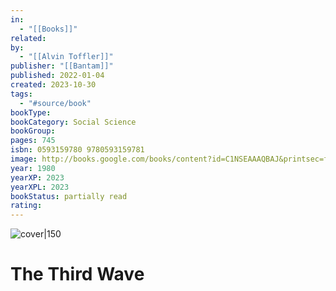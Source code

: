 ```yaml
---
in:
  - "[[Books]]"
related: 
by:
  - "[[Alvin Toffler]]"
publisher: "[[Bantam]]"
published: 2022-01-04
created: 2023-10-30
tags:
  - "#source/book"
bookType: 
bookCategory: Social Science
bookGroup: 
pages: 745
isbn: 0593159780 9780593159781
image: http://books.google.com/books/content?id=C1NSEAAAQBAJ&printsec=frontcover&img=1&zoom=1&edge=curl&source=gbs_api
year: 1980
yearXP: 2023
yearXPL: 2023
bookStatus: partially read
rating:
---
```


![cover|150](http://books.google.com/books/content?id=C1NSEAAAQBAJ&printsec=frontcover&img=1&zoom=1&edge=curl&source=gbs_api)

# The Third Wave



